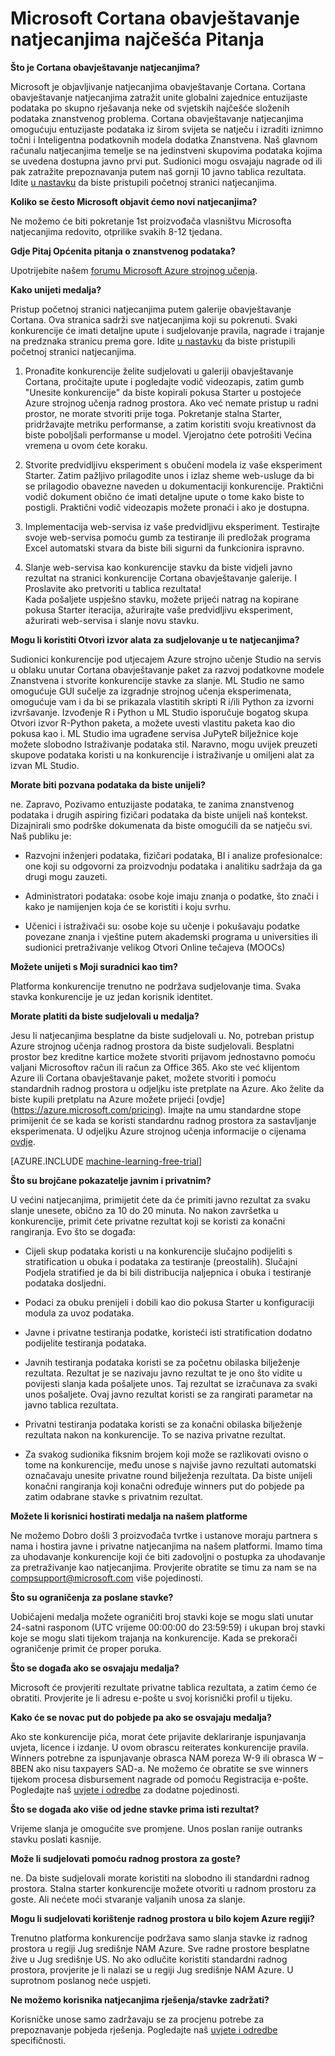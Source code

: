 <properties
    pageTitle="Cortana obavještavanje natjecanjima najčešća pitanja vezana uz | Microsoft Azure"
    description="Najčešća pitanja o Microsoft Cortana obavještavanje natjecanjima."
    services="machine-learning"
    documentationCenter=""
    authors="hning86"
    manager="jhubbard"
    editor="cgronlun"/>

<tags
    ms.service="machine-learning"
    ms.workload="data-services"
    ms.tgt_pltfrm="na"
    ms.devlang="na"
    ms.topic="article"
    ms.date="09/06/2016"
    ms.author="haining;chlovel;garye"/>

# <a name="microsoft-cortana-intelligence-competitions-faq"></a>Microsoft Cortana obavještavanje natjecanjima najčešća Pitanja

**Što je Cortana obavještavanje natjecanjima?**

Microsoft je objavljivanje natjecanjima obavještavanje Cortana. Cortana obavještavanje natjecanjima zatražit unite globalni zajednice entuzijaste podataka po skupno rješavanja neke od svjetskih najčešće složenih podataka znanstvenog problema. Cortana obavještavanje natjecanjima omogućuju entuzijaste podataka iz širom svijeta se natječu i izraditi iznimno točni i Inteligentna podatkovnih modela dodatka Znanstvena. Naš glavnom računalu natjecanjima temelje se na jedinstveni skupovima podataka kojima se uvedena dostupna javno prvi put. Sudionici mogu osvajaju nagrade od ili pak zatražite prepoznavanja putem naš gornji 10 javno tablica rezultata. Idite [u nastavku](http://aka.ms/CIComp) da biste pristupili početnoj stranici natjecanjima.

**Koliko se često Microsoft objavit ćemo novi natjecanjima?**

Ne možemo će biti pokretanje 1st proizvođača vlasništvu Microsofta natjecanjima redovito, otprilike svakih 8-12 tjedana. 

**Gdje Pitaj Općenita pitanja o znanstvenog podataka?**

Upotrijebite našem [forumu Microsoft Azure strojnog učenja](https://social.msdn.microsoft.com/forums/azure/home?forum=MachineLearning).

**Kako unijeti medalja?**

Pristup početnoj stranici natjecanjima putem galerije obavještavanje Cortana. Ova stranica sadrži sve natjecanjima koji su pokrenuti. Svaki konkurencije će imati detaljne upute i sudjelovanje pravila, nagrade i trajanje na predznaka stranicu prema gore. Idite [u nastavku](http://aka.ms/CIComp) da biste pristupili početnoj stranici natjecanjima.  

1. Pronađite konkurencije želite sudjelovati u galeriji obavještavanje Cortana, pročitajte upute i pogledajte vodič videozapis, zatim gumb "Unesite konkurencije" da biste kopirali pokusa Starter u postojeće Azure strojnog učenja radnog prostora. Ako već nemate pristup u radni prostor, ne morate stvoriti prije toga. Pokretanje stalna Starter, pridržavajte metriku performanse, a zatim koristiti svoju kreativnost da biste poboljšali performanse u model. Vjerojatno ćete potrošiti Većina vremena u ovom ćete koraku.   

2. Stvorite predvidljivu eksperiment s obučeni modela iz vaše eksperiment Starter. Zatim pažljivo prilagodite unos i izlaz sheme web-usluge da bi se prilagodio obavezne naveden u dokumentaciji konkurencije. Praktični vodič dokument obično će imati detaljne upute o tome kako biste to postigli. Praktični vodič videozapis možete pronaći i ako je dostupna.   

3. Implementacija web-servisa iz vaše predvidljivu eksperiment. Testirajte svoje web-servisa pomoću gumb za testiranje ili predložak programa Excel automatski stvara da biste bili sigurni da funkcionira ispravno.   

4. Slanje web-servisa kao konkurencije stavku da biste vidjeli javno rezultat na stranici konkurencije Cortana obavještavanje galerije. I Proslavite ako pretvoriti u tablica rezultata!  
Kada pošaljete uspješno stavku, možete prijeći natrag na kopirane pokusa Starter iteracija, ažurirajte vaše predvidljivu eksperiment, ažurirati web-servisa i slanje novu stavku.   

**Mogu li koristiti Otvori izvor alata za sudjelovanje u te natjecanjima?**

Sudionici konkurencije pod utjecajem Azure strojno učenje Studio na servis u oblaku unutar Cortana obavještavanje paket za razvoj podatkovne modele Znanstvena i stvorite konkurencije stavke za slanje. ML Studio ne samo omogućuje GUI sučelje za izgradnje strojnog učenja eksperimenata, omogućuje vam i da bi se prikazala vlastitih skripti R i/ili Python za izvorni izvršavanje. Izvođenje R i Python u ML Studio isporučuje bogatog skupa Otvori izvor R-Python paketa, a možete uvesti vlastitu paketa kao dio pokusa kao i. ML Studio ima ugrađene servisa JuPyteR bilježnice koje možete slobodno Istraživanje podataka stil. Naravno, mogu uvijek preuzeti skupove podataka koristi u na konkurencije i istraživanje u omiljeni alat za izvan ML Studio. 

**Morate biti pozvana podataka da biste unijeli?**

ne. Zapravo, Pozivamo entuzijaste podataka, te zanima znanstvenog podataka i drugih aspiring fizičari podataka da biste unijeli naš kontekst. Dizajnirali smo podrške dokumenata da biste omogućili da se natječu svi. Naš publiku je:

* Razvojni inženjeri podataka, fizičari podataka, BI i analize profesionalce: one koji su odgovorni za proizvodnju podataka i analitiku sadržaja da ga drugi mogu zauzeti.

* Administratori podataka: osobe koje imaju znanja o podatke, što znači i kako je namijenjen koja će se koristiti i koju svrhu.

* Učenici i istraživači su: osobe koje su učenje i pokušavaju podatke povezane znanja i vještine putem akademski programa u universities ili sudionici pretraživanje velikog Otvori Online tečajeva (MOOCs)


**Možete unijeti s Moji suradnici kao tim?**

Platforma konkurencije trenutno ne podržava sudjelovanje tima. Svaka stavka konkurencije je uz jedan korisnik identitet. 

**Morate platiti da biste sudjelovali u medalja?**

Jesu li natjecanjima besplatne da biste sudjelovali u. No, potreban pristup Azure strojnog učenja radnog prostora da biste sudjelovali. Besplatni prostor bez kreditne kartice možete stvoriti prijavom jednostavno pomoću valjani Microsoftov račun ili račun za Office 365. Ako ste već klijentom Azure ili Cortana obavještavanje paket, možete stvoriti i pomoću standardnih radnog prostora u odjeljku iste pretplate na Azure. Ako želite da biste kupili pretplatu na Azure možete prijeći [ovdje] (https://azure.microsoft.com/pricing). Imajte na umu standardne stope primijenit će se kada se koristi standardnu radnog prostora za sastavljanje eksperimenata. U odjeljku Azure strojnog učenja informacije o cijenama [ovdje](https://azure.microsoft.com/pricing/details/machine-learning/). 

[AZURE.INCLUDE [machine-learning-free-trial](../../includes/machine-learning-free-trial.md)]

**Što su brojčane pokazatelje javnim i privatnim?**

U većini natjecanjima, primijetit ćete da će primiti javno rezultat za svaku slanje unesete, obično za 10 do 20 minuta. No nakon završetka u konkurencije, primit ćete privatne rezultat koji se koristi za konačni rangiranja. Evo što se događa:

* Cijeli skup podataka koristi u na konkurencije slučajno podijeliti s stratification u obuka i podataka za testiranje (preostalih). Slučajni Podjela stratified je da bi bili distribucija naljepnica i obuka i testiranje podataka dosljedni.
 
* Podaci za obuku prenijeli i dobili kao dio pokusa Starter u konfiguraciji modula za uvoz podataka.

* Javne i privatne testiranja podatke, koristeći isti stratification dodatno podijelite testiranja podataka.

* Javnih testiranja podataka koristi se za početnu obilaska bilježenje rezultata. Rezultat je se nazivaju javno rezultat te je ono što vidite u povijesti slanja kada pošaljete unos. Taj rezultat se izračunava za svaki unos pošaljete. Ovaj javno rezultat koristi se za rangirati parametar na javno tablica rezultata.

* Privatni testiranja podataka koristi se za konačni obilaska bilježenje rezultata nakon na konkurencije. To se naziva privatne rezultat. 

* Za svakog sudionika fiksnim brojem koji može se razlikovati ovisno o tome na konkurencije, među unose s najviše javno rezultati automatski označavaju unesite privatne round bilježenja rezultata. Da biste unijeli konačni rangiranja koji konačni određuje winners put do pobjede pa zatim odabrane stavke s privatnim rezultat.  

**Možete li korisnici hostirati medalja na našem platforme**

Ne možemo Dobro došli 3 proizvođača tvrtke i ustanove moraju partnera s nama i hostira javne i privatne natjecanjima na našem platformi. Imamo tima za uhodavanje konkurencije koji će biti zadovoljni o postupka za uhodavanje za pretraživanje kao natjecanjima.  Provjerite obratite se timu za nam se na [compsupport@microsoft.com](mailto:compsupport@microsoft.com) više pojedinosti. 

**Što su ograničenja za poslane stavke?**

Uobičajeni medalja možete ograničiti broj stavki koje se mogu slati unutar 24-satni rasponom (UTC vrijeme 00:00:00 do 23:59:59) i ukupan broj stavki koje se mogu slati tijekom trajanja na konkurencije. Kada se prekorači ograničenje primit će proper poruka. 

**Što se događa ako se osvajaju medalja?**

Microsoft će provjeriti rezultate privatne tablica rezultata, a zatim ćemo će obratiti. Provjerite je li adresu e-pošte u svoj korisnički profil u tijeku.

**Kako će se novac put do pobjede pa ako se osvajaju medalja?**

Ako ste konkurencije pića, morat ćete prijavite deklariranje ispunjavanja uvjeta, licence i izdanje. U ovom obrascu reiterates konkurencije pravila. Winners potrebne za ispunjavanje obrasca NAM poreza W-9 ili obrasca W – 8BEN ako nisu taxpayers SAD-a. Ne možemo će obratite se sve winners tijekom procesa disbursement nagrade od pomoću Registracija e-pošte. Pogledajte naš [uvjete i odredbe](http://aka.ms/comptermsandconditions) za dodatne pojedinosti.

**Što se događa ako više od jedne stavke prima isti rezultat?**

Vrijeme slanja je omogućite sve promjene. Unos poslan ranije outranks stavku poslati kasnije.

**Može li sudjelovati pomoću radnog prostora za goste?**

ne. Da biste sudjelovali morate koristiti na slobodno ili standardni radnog prostora. Stalna starter konkurencije možete otvoriti u radnom prostoru za goste. Ali nećete moći stvaranje valjanih unosa za slanje. 

**Mogu li sudjelovati korištenje radnog prostora u bilo kojem Azure regiji?**

Trenutno platforma konkurencije podržava samo slanja stavke iz radnog prostora u regiji Jug središnje NAM Azure. Sve radne prostore besplatne žive u Jug središnje US. No ako odlučite koristiti standardni radnog prostora, provjerite je li nalazi se u regiji Jug središnje NAM Azure. U suprotnom poslanog neće uspjeti. 

**Ne možemo korisnika natjecanjima rješenja/stavke zadržati?**

Korisničke unose samo zadržavaju se za procjenu potrebe za prepoznavanje pobjeda rješenja. Pogledajte naš [uvjete i odredbe](http://aka.ms/comptermsandconditions) specifičnosti.
